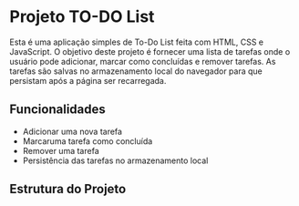# Projeto TO-DO List

Esta é uma aplicação simples de To-Do List feita com HTML, CSS e JavaScript. O objetivo deste projeto é fornecer uma lista de tarefas onde o usuário pode adicionar, marcar como concluídas e remover tarefas. As tarefas são salvas no armazenamento local do navegador para que persistam após a página ser recarregada.


## Funcionalidades

- Adicionar uma nova tarefa
- Marcaruma tarefa como concluída
- Remover uma tarefa
- Persistência das tarefas no armazenamento local

## Estrutura do Projeto

